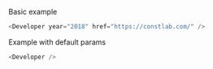 Basic example

```js
<Developer year="2018" href="https://constlab.com/" />
```

Example with default params

```js
<Developer />
```
